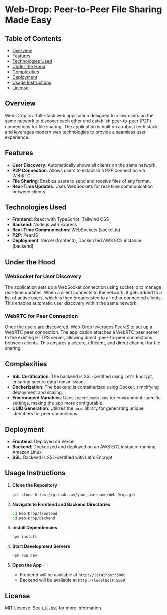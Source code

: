 # Web-Drop: Peer-to-Peer File Sharing Made Easy

## Table of Contents

- [Overview](#overview)
- [Features](#features)
- [Technologies Used](#technologies-used)
- [Under the Hood](#under-the-hood)
- [Complexities](#complexities)
- [Deployment](#deployment)
- [Usage Instructions](#usage-instructions)
- [License](#license)

## Overview

Web-Drop is a full-stack web application designed to allow users on the same network to discover each other and establish peer-to-peer (P2P) connections for file sharing. The application is built on a robust tech stack and leverages modern web technologies to provide a seamless user experience.

## Features

- **User Discovery**: Automatically shows all clients on the same network.
- **P2P Connection**: Allows users to establish a P2P connection via WebRTC.
- **File Sharing**: Enables users to send and receive files of any format.
- **Real-Time Updates**: Uses WebSockets for real-time communication between clients.

## Technologies Used

- **Frontend**: React with TypeScript, Tailwind CSS
- **Backend**: Node.js with Express
- **Real-Time Communication**: WebSockets (socket.io)
- **P2P**: PeerJS
- **Deployment**: Vercel (frontend), Dockerized AWS EC2 instance (backend)

## Under the Hood

### WebSocket for User Discovery

The application sets up a WebSocket connection using socket.io to manage real-time updates. When a client connects to the network, it gets added to a list of active users, which is then broadcasted to all other connected clients. This enables automatic user discovery within the same network.

### WebRTC for Peer Connection

Once the users are discovered, Web-Drop leverages PeerJS to set up a WebRTC peer connection. The application attaches a WebRTC peer server to the existing HTTPS server, allowing direct, peer-to-peer connections between clients. This ensures a secure, efficient, and direct channel for file sharing.

## Complexities

- **SSL Certification**: The backend is SSL-certified using Let's Encrypt, ensuring secure data transmission.
- **Dockerization**: The backend is containerized using Docker, simplifying deployment and scaling.
- **Environment Variables**: Uses `import.meta.env` for environment-specific settings, making the app more configurable.
- **UUID Generation**: Utilizes the `uuid` library for generating unique identifiers for peer connections.

## Deployment

- **Frontend**: Deployed on Vercel
- **Backend**: Dockerized and deployed on an AWS EC2 instance running Amazon Linux
- **SSL**: Backend is SSL-certified with Let's Encrypt
  
## Usage Instructions

1. **Clone the Repository**
    ```bash
    git clone https://github.com/your_username/Web-Drop.git
    ```
    
2. **Navigate to Frontend and Backend Directories**
    ```bash
    cd Web-Drop/frontend
    cd Web-Drop/backend
    ```
    
3. **Install Dependencies**
    ```bash
    npm install
    ```
    
4. **Start Development Servers**
    ```bash
    npm run dev
    ```
  
5. **Open the App**
    - Frontend will be available at `http://localhost:3000`
    - Backend will be available at `http://localhost:5000`

## License

MIT License. See `LICENSE` for more information.
